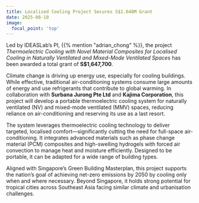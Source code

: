 ```yaml
---
title: Localised Cooling Project Secures S$1.648M Grant
date: 2025-08-10
image:
  focal_point: 'top'
---
```


Led by IDEASLab’s PI, {{% mention "adrian_chong" %}}, the project *Thermoelectric Cooling with Novel Material Composites for Localised Cooling in Naturally Ventilated and Mixed-Mode Ventilated Spaces* has been awarded a total grant of **S$1,647,700**.

<!--more-->

Climate change is driving up energy use, especially for cooling buildings. While effective, traditional air-conditioning systems consume large amounts of energy and use refrigerants that contribute to global warming. In collaboration with **Surbana Jurong Pte Ltd** and **Kajima Corporation**, this project will develop a portable thermoelectric cooling system for naturally ventilated (NV) and mixed-mode ventilated (MMV) spaces, reducing reliance on air-conditioning and reserving its use as a last resort.

The system leverages thermoelectric cooling technology to deliver targeted, localised comfort—significantly cutting the need for full-space air-conditioning. It integrates advanced materials such as phase change material (PCM) composites and high-swelling hydrogels with forced air convection to manage heat and moisture efficiently. Designed to be portable, it can be adapted for a wide range of building types.

Aligned with Singapore’s Green Building Masterplan, this project supports the nation’s goal of achieving net-zero emissions by 2050 by cooling only when and where necessary. Beyond Singapore, it holds strong potential for tropical cities across Southeast Asia facing similar climate and urbanisation challenges.





